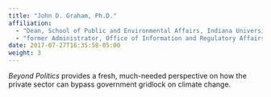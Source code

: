 ```yaml
---
title: "John D. Graham, Ph.D."
affiliation:
  - "Dean, School of Public and Environmental Affairs, Indiana University"
  - "former Administrator, Office of Information and Regulatory Affairs, Office of Management and Budget, under President George W. Bush"
date: 2017-07-27T16:35:58-05:00
weight: 3
---
```

_Beyond Politics_ provides a fresh, much-needed perspective on how the private sector can bypass government gridlock on climate change.
